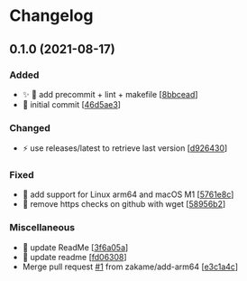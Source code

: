# Changelog

<a name="0.1.0"></a>
## 0.1.0 (2021-08-17)

### Added

- ✨ 🎨 add precommit + lint + makefile [[8bbcead](https://github.com/ptavares/zsh-direnv/commit/8bbceadd1b8c36ebb1eb720d874a5cb188799594)]
- 🎉 initial commit [[46d5ae3](https://github.com/ptavares/zsh-direnv/commit/46d5ae341ff3ede2238d299c3086020428570c5f)]

### Changed

- ⚡ use releases/latest to retrieve last version [[d926430](https://github.com/ptavares/zsh-direnv/commit/d926430b2f6cb30b27fd56d187b035359f61ccd6)]

### Fixed

- 🍎 add support for Linux arm64 and macOS M1 [[5761e8c](https://github.com/ptavares/zsh-direnv/commit/5761e8c24c712d49d455ab6f356ce2082873f9d0)]
- 🐛 remove https checks on github with wget [[58956b2](https://github.com/ptavares/zsh-direnv/commit/58956b298cdab9f55a4dd9ba175bcaf62122d43f)]

### Miscellaneous

- 📝 update ReadMe [[3f6a05a](https://github.com/ptavares/zsh-direnv/commit/3f6a05a7c5b65fb278dc9e110e75decc4ef2360a)]
- 📝 update readme [[fd06308](https://github.com/ptavares/zsh-direnv/commit/fd063085d91f13200f7022cd3c6b6a0d54026629)]
-  Merge pull request [#1](https://github.com/ptavares/zsh-direnv/issues/1) from zakame/add-arm64 [[e3c1a4c](https://github.com/ptavares/zsh-direnv/commit/e3c1a4c92a714a8398935b26a2cede1709422056)]


